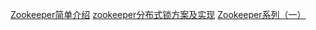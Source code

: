 


[Zookeeper简单介绍](https://www.cnblogs.com/wuxl360/p/5817471.html)
[zookeeper分布式锁方案及实现](https://www.cnblogs.com/dennyzhangdd/p/6257335.html)
[Zookeeper系列（一）](http://blog.csdn.net/tswisdom/article/details/41522069)
